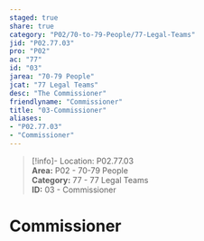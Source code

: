 ```yaml
---  
staged: true  
share: true  
category: "P02/70-to-79-People/77-Legal-Teams"  
jid: "P02.77.03"  
pro: "P02"  
ac: "77"  
id: "03"  
jarea: "70-79 People"  
jcat: "77 Legal Teams"  
desc: "The Commissioner"  
friendlyname: "Commissioner"  
title: "03-Commissioner"  
aliases:   
- "P02.77.03"  
- "Commissioner"  
---  
```

>[!info]- Location: P02.77.03  
>**Area:** P02 - 70-79 People  
>**Category:** 77 - 77 Legal Teams  
>**ID:** 03 - Commissioner  
  
# Commissioner  
  
  
